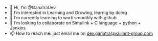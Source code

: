 - 👋 Hi, I’m @GanatraDev
- 👀 I’m interested in Learning and Growing, learnig by doing
- 🌱 I’m currently learning to work smoothly with github
- 💞️ I’m looking to collaborate on Simulink + C language + python + Jenkins
- 📫 How to reach me: just email me on dev.ganatra@vaillant-group.com

<!---
GanatraDev/GanatraDev is a ✨ special ✨ repository because its `README.md` (this file) appears on your GitHub profile.
You can click the Preview link to take a look at your changes.
--->
